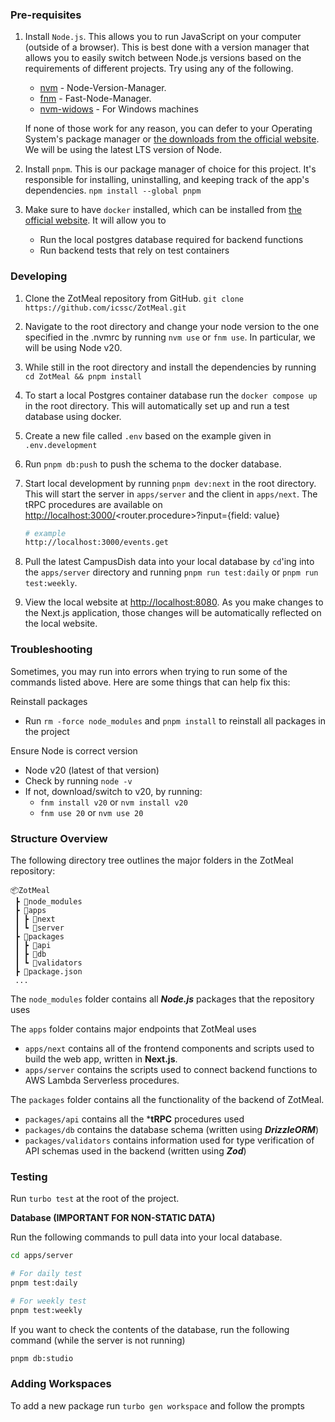 ### Pre-requisites

1. Install `Node.js`. This allows you to run JavaScript on your computer (outside of a browser).
   This is best done with a version manager that allows you to easily switch between
   Node.js versions based on the requirements of different projects.
   Try using any of the following.

   - [nvm](https://github.com/nvm-sh/nvm) - Node-Version-Manager.
   - [fnm](https://github.com/Schniz/fnm) - Fast-Node-Manager.
   - [nvm-widows](https://github.com/coreybutler/nvm-windows) - For Windows machines

   If none of those work for any reason, you can defer to your Operating System's
   package manager or [the downloads from the official website](https://nodejs.org/en/download).
   We will be using the latest LTS version of Node.

2. Install `pnpm`. This is our package manager of choice for this project.
   It's responsible for installing, uninstalling, and keeping track of the app's dependencies.
   `npm install --global pnpm`

3. Make sure to have `docker` installed, which can be installed from [the official website](https://www.docker.com/get-started/). It will allow you to
   - Run the local postgres database required for backend functions
   - Run backend tests that rely on test containers

### Developing

1. Clone the ZotMeal repository from GitHub.
   `git clone https://github.com/icssc/ZotMeal.git`

2. Navigate to the root directory and change your node version to the one specified in the .nvmrc by running 
   `nvm use` or `fnm use`. In particular, we will be using Node v20.
   
3. While still in the root directory and install the dependencies by running
   `cd ZotMeal && pnpm install`

4. To start a local Postgres container database run the `docker compose up` in the root directory.
   This will automatically set up and run a test database using docker.

5. Create a new file called `.env` based on the example given in `.env.development`

6. Run `pnpm db:push` to push the schema to the docker database.

7. Start local development by running `pnpm dev:next` in the root directory. This will start the server in `apps/server` and the client in `apps/next`.
   The tRPC procedures are available on <http://localhost:3000/><router.procedure\>?input={field: value}

   ```sh
   # example
   http://localhost:3000/events.get
   ```

8.  Pull the latest CampusDish data into your local database by `cd`'ing into the `apps/server` directory and running `pnpm run test:daily` or `pnpm run test:weekly`.

9.  View the local website at [http://localhost:8080](http://localhost:8080). As you make changes to the Next.js application, those changes will be automatically
reflected on the local website.

### Troubleshooting

Sometimes, you may run into errors when trying to run some of the commands listed above. Here are some things that can help fix this:

Reinstall packages
- Run `rm -force node_modules` and `pnpm install` to reinstall all packages in the project

Ensure Node is correct version
- Node v20 (latest of that version)
- Check by running `node -v`
- If not, download/switch to v20, by running:
   - `fnm install v20` or `nvm install v20`
   - `fnm use 20` or `nvm use 20`

### Structure Overview

The following directory tree outlines the major folders in the ZotMeal repository:

```
📦ZotMeal
 ┣ 📂node_modules
 ┣ 📂apps
 ┃ ┣ 📂next
 ┃ ┗ 📂server
 ┣ 📂packages
 ┃ ┣ 📂api
 ┃ ┣ 📂db
 ┃ ┗ 📂validators
 ┣ 📜package.json
 ...
```

The `node_modules` folder contains all ***Node.js*** packages that the repository uses

The `apps` folder contains major endpoints that ZotMeal uses
- `apps/next` contains all of the frontend components and scripts used to build 
  the web app, written in **Next.js**.
- `apps/server` contains the scripts used to connect backend functions to AWS 
  Lambda Serverless procedures.

The `packages` folder contains all the functionality of the backend of ZotMeal.
- `packages/api` contains all the ***tRPC** procedures used
- `packages/db` contains the database schema (written using ***DrizzleORM***)
- `packages/validators` contains information used for type verification of 
  API schemas used in the backend (written using ***Zod***)

### Testing

Run `turbo test` at the root of the project.

**Database (IMPORTANT FOR NON-STATIC DATA)**

Run the following commands to pull data into your local database. 

```sh
cd apps/server

# For daily test
pnpm test:daily

# For weekly test
pnpm test:weekly
```

If you want to check the contents of the database, run the following command (while the server is not running)

```sh
pnpm db:studio
```

### Adding Workspaces

To add a new package run `turbo gen workspace` and follow the prompts
